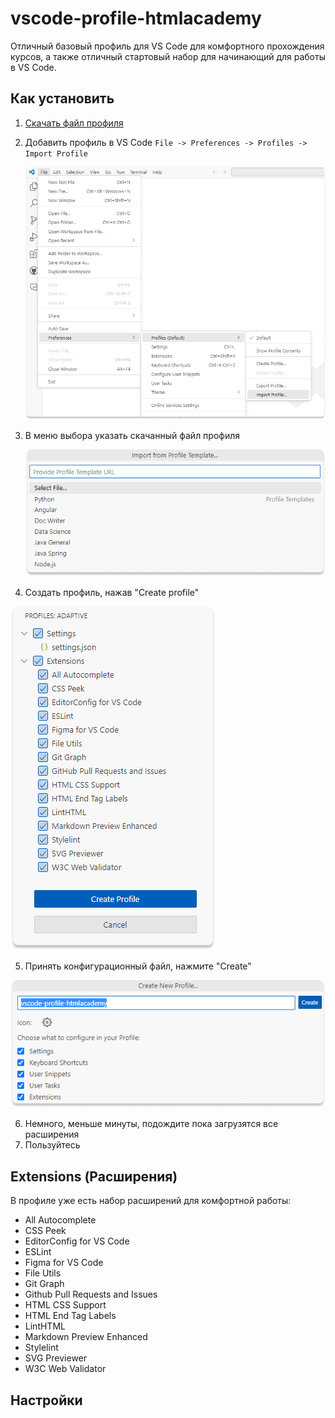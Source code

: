 # vscode-profile-htmlacademy
Отличный базовый профиль для VS Code для комфортного прохождения курсов, а также отличный стартовый набор для начинающий для работы в VS Code.

## Как установить
1. [Скачать файл профиля](https://raw.githubusercontent.com/htmlacademy/vscode-profile-htmlacademy/main/adaptive.code-profile)
2. Добавить профиль в VS Code `File -> Preferences -> Profiles -> Import Profile`

   !["File -> Preferences -> Profiles -> Import Profile"](assets/install.png)

3. В меню выбора указать скачанный файл профиля

   !["Select profile"](assets/select-profile.png)

4. Создать профиль, нажав "Create profile"

  !["Создание профиля"](assets/create-profile.png)

5. Принять конфигурационный файл, нажмите "Create"

  !["Принять настройки профиля"](assets/apply.png)

6. Немного, меньше минуты, подождите пока загрузятся все расширения
7. Пользуйтесь

## Extensions (Расширения)
В профиле уже есть набор расширений для комфортной работы:
- All Autocomplete
- CSS Peek
- EditorConfig for VS Code
- ESLint
- Figma for VS Code
- File Utils
- Git Graph
- Github Pull Requests and Issues
- HTML CSS Support
- HTML End Tag Labels
- LintHTML
- Markdown Preview Enhanced
- Stylelint
- SVG Previewer
- W3C Web Validator

## Настройки
